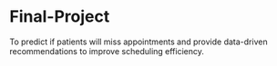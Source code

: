 # Final-Project
To predict if patients will miss appointments and provide data-driven recommendations to improve scheduling efficiency.
